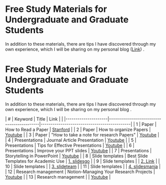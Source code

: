 # Free Study Materials for Undergraduate and Graduate Students

In addition to these materials, there are tips I have discovered through my own experience, which I will be sharing on my personal blog ([Link](https://gisink.com)) .
# Free Study Materials for Undergraduate and Graduate Students

In addition to these materials, there are tips I have discovered through my own experience, which I will be sharing on my personal blog .


|   #  | Keyword             | Title                                     | Link                                        |
|      |---------------------|-------------------------------------------|---------------------------------------------|
|   1  | Paper               | How to Read a Paper                       | [Stanford](https://web.stanford.edu/class/ee384m/Handouts/HowtoReadPaper.pdf) |
|   2  | Paper               | How to organize Papers                    | [Youtube](https://www.youtube.com/watch?v=L0GNdm5xAFs) |
|   3  | Paper               | "How to take a note for research Papers"  | [Youtube](https://www.youtube.com/watch?v=X5BH-eABuZ0) |
|   4  | Presentations       | Journal Article Presentation              | [Youtube](https://www.youtube.com/watch?v=xOZvIRjAMs8) |
|   5  | Presentations       | Tips for Effective Presentations          | [Youtube](https://www.youtube.com/watch?v=pNIO5KkIq7Y) |
|   6  | Presentations       | Improve your PPT slides                   | [Youtube](https://example.com/presentation-tips) |
|   7  | Presentations       | Storytelling in PowerPoint                | [Youtube](https://www.youtube.com/watch?v=CY1Y367KEko) |
|   8  | Slide templates     | Best Slide Templates for Academic Use     | [1. slidesgo](https://slidesgo.com/themes) |
|   9  | Slide templates     |                                           | [2. Link](https://www.free-powerpoint-templates-design.com) |
|   10 | Slide templates     |                                           | [3. slideteam](https://www.slideteam.net/digital-marketing-and-social-media-pitch-deck-ppt-template.html) |
|   11 | Slide templates     |                                           | [4. slidesmania](https://slidesmania.com) |
|   12 | Research management | Notion-Managing Your Research Projects    | [Youtube](https://www.youtube.com/watch?v=0O3_hiKJ4ew) |
|   13 | Research management |                                           | [Youtube](https://www.youtube.com/watch?v=0O3_hiKJ4ew) |
